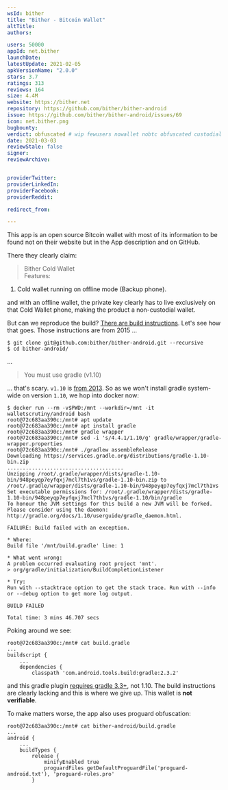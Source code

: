 ```yaml
---
wsId: bither
title: "Bither - Bitcoin Wallet"
altTitle: 
authors:

users: 50000
appId: net.bither
launchDate: 
latestUpdate: 2021-02-05
apkVersionName: "2.0.0"
stars: 3.7
ratings: 313
reviews: 164
size: 4.4M
website: https://bither.net
repository: https://github.com/bither/bither-android
issue: https://github.com/bither/bither-android/issues/69
icon: net.bither.png
bugbounty: 
verdict: obfuscated # wip fewusers nowallet nobtc obfuscated custodial nosource nonverifiable reproducible bounty defunct
date: 2021-03-03
reviewStale: false
signer: 
reviewArchive:


providerTwitter: 
providerLinkedIn: 
providerFacebook: 
providerReddit: 

redirect_from:

---
```



This app is an open source Bitcoin wallet with most of its information to be
found not on their website but in the App description and on GitHub.

There they clearly claim:

> Bither Cold Wallet<br>
  Features:<br>
  1. Cold wallet running on offline mode (Backup phone).

and with an offline wallet, the private key clearly has to live exclusively on
that Cold Wallet phone, making the product a non-custodial wallet.

But can we reproduce the build?
[There are build instructions](https://github.com/bither/bither-android/wiki/bulid-bither-android). Let's see how that goes. Those instructions are from 2015 ...

```
$ git clone git@github.com:bither/bither-android.git --recursive
$ cd bither-android/
```

...

> You must use gradle (v1.10)

... that's scary. `v1.10` is [from 2013](https://gradle.org/releases/). So as we
won't install gradle system-wide on version `1.10`, we hop into docker now:

```
$ docker run --rm -v$PWD:/mnt --workdir=/mnt -it walletscrutiny/android bash
root@72c683aa390c:/mnt# apt update
root@72c683aa390c:/mnt# apt install gradle          
root@72c683aa390c:/mnt# gradle wrapper
root@72c683aa390c:/mnt# sed -i 's/4.4.1/1.10/g' gradle/wrapper/gradle-wrapper.properties 
root@72c683aa390c:/mnt# ./gradlew assembleRelease
Downloading https://services.gradle.org/distributions/gradle-1.10-bin.zip
......................................
Unzipping /root/.gradle/wrapper/dists/gradle-1.10-bin/948peyqp7eyfqxj7mcl7th1vs/gradle-1.10-bin.zip to /root/.gradle/wrapper/dists/gradle-1.10-bin/948peyqp7eyfqxj7mcl7th1vs
Set executable permissions for: /root/.gradle/wrapper/dists/gradle-1.10-bin/948peyqp7eyfqxj7mcl7th1vs/gradle-1.10/bin/gradle
To honour the JVM settings for this build a new JVM will be forked. Please consider using the daemon: http://gradle.org/docs/1.10/userguide/gradle_daemon.html.

FAILURE: Build failed with an exception.

* Where:
Build file '/mnt/build.gradle' line: 1

* What went wrong:
A problem occurred evaluating root project 'mnt'.
> org/gradle/initialization/BuildCompletionListener

* Try:
Run with --stacktrace option to get the stack trace. Run with --info or --debug option to get more log output.

BUILD FAILED

Total time: 3 mins 46.707 secs
```

Poking around we see:

```
root@72c683aa390c:/mnt# cat build.gradle 
...
buildscript {
    ...
    dependencies {
        classpath 'com.android.tools.build:gradle:2.3.2'
```

and this gradle plugin
[requires gradle 3.3+](https://developer.android.com/studio/releases/gradle-plugin),
not 1.10. The build instructions are clearly lacking and this is where we give
up. This wallet is **not verifiable**.

To make matters worse, the app also uses proguard obfuscation:

```
root@72c683aa390c:/mnt# cat bither-android/build.gradle 
...
android {
    ...
    buildTypes {
        release {
            minifyEnabled true
            proguardFiles getDefaultProguardFile('proguard-android.txt'), 'proguard-rules.pro'
        }
```

